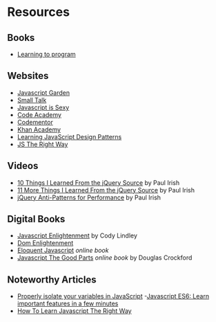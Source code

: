 # Resources


## Books

- [Learning to program](http://www.amazon.com/Learning-Program-Steven-Foote/dp/0789753391)

## Websites

- [Javascript Garden](http://bonsaiden.github.io/JavaScript-Garden/)
- [Small Talk](http://www.jarober.com/blog/js4u.ssp)
- [Javascript is Sexy](http://javascriptissexy.com)
- [Code Academy](https://www.codecademy.com)
- [Codementor](https://www.codementor.io/?utm_source=quora&utm_medium=blog&utm_term=best-resources-learning-javascript&utm_content=blog&utm_campaign=quora)
- [Khan Academy](https://www.khanacademy.org/computing/computer-programming)
- [Learning JavaScript Design Patterns](https://addyosmani.com/resources/essentialjsdesignpatterns/book/)
- [JS The Right Way](http://jstherightway.org)

## Videos

- [10 Things I Learned From the jQuery Source](http://www.paulirish.com/2010/10-things-i-learned-from-the-jquery-source/) by Paul Irish
- [11 More Things I Learned From the jQuery Source](http://www.paulirish.com/2011/11-more-things-i-learned-from-the-jquery-source/) by Paul Irish
- [jQuery Anti-Patterns for Performance](http://www.paulirish.com/2009/perf/) by Paul Irish

## Digital Books

- [Javascript Enlightenment](http://www.javascriptenlightenment.com) by Cody Lindley
- [Dom Enlightenment](http://domenlightenment.com)
- [Eloquent Javascript](http://eloquentjavascript.net) *online book*
- [Javascript The Good Parts](http://javascript.crockford.com) *online book* by Douglas Crockford

## Noteworthy Articles

- [Properly isolate your variables in JavaScript](http://www.nicoespeon.com/en/2013/05/properly-isolate-variables-in-javascript/)
-[Javascript ES6: Learn important features in a few minutes](http://www.frontendjournal.com/javascript-es6-learn-important-features-in-a-few-minutes/)
- [How To Learn Javascript The Right Way](http://javascriptissexy.com/how-to-learn-javascript-properly/)
